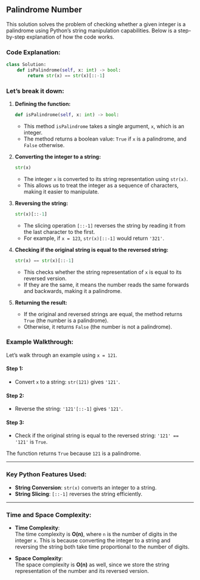 ## Palindrome Number

This solution solves the problem of checking whether a given integer is a palindrome using Python’s string manipulation capabilities. Below is a step-by-step explanation of how the code works.

### Code Explanation:

```python
class Solution:
    def isPalindrome(self, x: int) -> bool:
        return str(x) == str(x)[::-1]
```

### Let’s break it down:

1. **Defining the function:**
   ```python
   def isPalindrome(self, x: int) -> bool:
   ```
    - This method `isPalindrome` takes a single argument, `x`, which is an integer.
    - The method returns a boolean value: `True` if `x` is a palindrome, and `False` otherwise.

2. **Converting the integer to a string:**
   ```python
   str(x)
   ```
    - The integer `x` is converted to its string representation using `str(x)`.
    - This allows us to treat the integer as a sequence of characters, making it easier to manipulate.

3. **Reversing the string:**
   ```python
   str(x)[::-1]
   ```
    - The slicing operation `[::-1]` reverses the string by reading it from the last character to the first.
    - For example, if `x = 123`, `str(x)[::-1]` would return `'321'`.

4. **Checking if the original string is equal to the reversed string:**
   ```python
   str(x) == str(x)[::-1]
   ```
    - This checks whether the string representation of `x` is equal to its reversed version.
    - If they are the same, it means the number reads the same forwards and backwards, making it a palindrome.

5. **Returning the result:**
    - If the original and reversed strings are equal, the method returns `True` (the number is a palindrome).
    - Otherwise, it returns `False` (the number is not a palindrome).

### Example Walkthrough:

Let’s walk through an example using `x = 121`.

#### Step 1:
- Convert `x` to a string: `str(121)` gives `'121'`.

#### Step 2:
- Reverse the string: `'121'[::-1]` gives `'121'`.

#### Step 3:
- Check if the original string is equal to the reversed string: `'121' == '121'` is `True`.

The function returns `True` because `121` is a palindrome.

---

### Key Python Features Used:

- **String Conversion**: `str(x)` converts an integer to a string.
- **String Slicing**: `[::-1]` reverses the string efficiently.

---

### Time and Space Complexity:

- **Time Complexity**:  
  The time complexity is **O(n)**, where `n` is the number of digits in the integer `x`. This is because converting the integer to a string and reversing the string both take time proportional to the number of digits.

- **Space Complexity**:  
  The space complexity is **O(n)** as well, since we store the string representation of the number and its reversed version.
